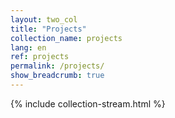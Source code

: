 ```yaml
---
layout: two_col
title: "Projects"
collection_name: projects
lang: en
ref: projects
permalink: /projects/
show_breadcrumb: true
---
```

{% include collection-stream.html %}
